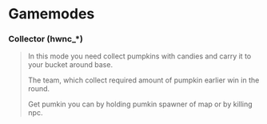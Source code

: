 # Gamemodes

### Collector (hwnc_*)
>In this mode you need collect pumpkins with candies and carry it to your bucket around base.
>
>The team, which collect required amount of pumpkin earlier win in the round.
>
>Get pumkin you can by holding pumkin spawner of map or by killing npc.